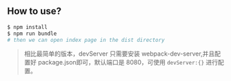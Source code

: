 ## How to use?
```bash
$ npm install
$ npm run bundle
# then we can open index page in the dist directory
```
> 相比最简单的版本，devServer 只需要安装 webpack-dev-server,并且配置好 package.json即可，默认端口是 8080，可使用 `devServer:{}` 进行配置。